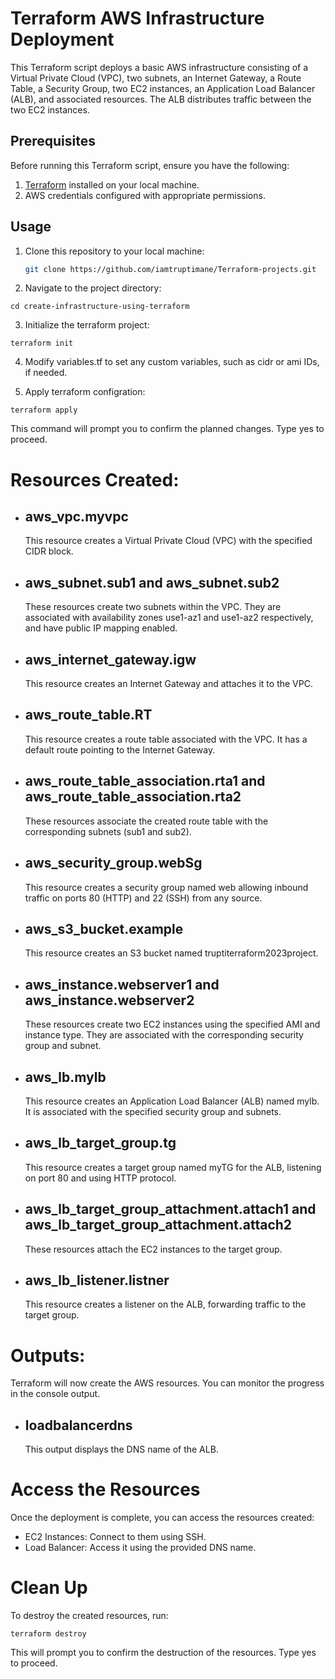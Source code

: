 # Terraform AWS Infrastructure Deployment

This Terraform script deploys a basic AWS infrastructure consisting of a Virtual Private Cloud (VPC), two subnets, an Internet Gateway, a Route Table, a Security Group, two EC2 instances, an Application Load Balancer (ALB), and associated resources. The ALB distributes traffic between the two EC2 instances.

## Prerequisites

Before running this Terraform script, ensure you have the following:

1. [Terraform](https://www.terraform.io/downloads.html) installed on your local machine.
2. AWS credentials configured with appropriate permissions.

## Usage

1. Clone this repository to your local machine:

   ```bash
   git clone https://github.com/iamtruptimane/Terraform-projects.git

2. Navigate to the project directory:
```
cd create-infrastructure-using-terraform

```  

3. Initialize the terraform project:
```
terraform init

```
4. Modify variables.tf to set any custom variables, such as cidr or ami IDs, if needed.
   
5. Apply terraform configration:
```
terraform apply

```
This command will prompt you to confirm the planned changes. Type yes to proceed.

# Resources Created:
* ## aws_vpc.myvpc 
   This resource creates a Virtual Private Cloud (VPC) with the specified CIDR block.

* ## aws_subnet.sub1 and aws_subnet.sub2     
  These resources create two subnets within the VPC. They are associated with availability zones use1-az1 and use1-az2 respectively, and have public IP mapping enabled.

* ## aws_internet_gateway.igw    
  This resource creates an Internet Gateway and attaches it to the VPC. 

* ## aws_route_table.RT   
    This resource creates a route table associated with the VPC. It has a default route pointing to the Internet Gateway. 

* ## aws_route_table_association.rta1 and aws_route_table_association.rta2
    These resources associate the created route table with the corresponding subnets (sub1 and sub2). 

* ## aws_security_group.webSg  
  This resource creates a security group named web allowing inbound traffic on ports 80 (HTTP) and 22 (SSH) from any source.

* ## aws_s3_bucket.example
  This resource creates an S3 bucket named truptiterraform2023project.

* ## aws_instance.webserver1 and aws_instance.webserver2
     These resources create two EC2 instances using the specified AMI and instance type. They are associated with the corresponding security group and subnet.  

* ## aws_lb.mylb
    This resource creates an Application Load Balancer (ALB) named mylb. It is associated with the specified security group and subnets. 

* ##  aws_lb_target_group.tg 
   This resource creates a target group named myTG for the ALB, listening on port 80 and using HTTP protocol.

* ## aws_lb_target_group_attachment.attach1 and aws_lb_target_group_attachment.attach2
    These resources attach the EC2 instances to the target group.

* ## aws_lb_listener.listner
  This resource creates a listener on the ALB, forwarding traffic to the target group.

#  Outputs:
Terraform will now create the AWS resources. You can monitor the progress in the console output.
* ## loadbalancerdns
   This output displays the DNS name of the ALB.

# Access the Resources
Once the deployment is complete, you can access the resources created:  
* EC2 Instances: Connect to them using SSH.
* Load Balancer: Access it using the provided DNS name. 
    

# Clean Up
 To destroy the created resources, run:
 ```
 terraform destroy

 ```  
This will prompt you to confirm the destruction of the resources. Type yes to proceed.                         